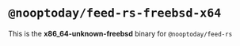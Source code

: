 # `@nooptoday/feed-rs-freebsd-x64`

This is the **x86_64-unknown-freebsd** binary for `@nooptoday/feed-rs`
